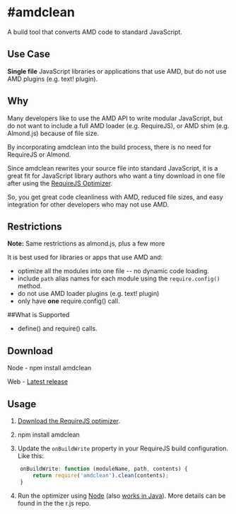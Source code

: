 #amdclean
=========

A build tool that converts AMD code to standard JavaScript.

## Use Case

**Single file** JavaScript libraries or applications that use AMD, but do not use AMD plugins (e.g. text! plugin).

## Why

Many developers like to use the AMD API to write modular JavaScript, but do not want to include a full AMD loader (e.g. RequireJS), or AMD shim (e.g. Almond.js) because of file size.

By incorporating amdclean into the build process, there is no need for RequireJS or Almond.

Since amdclean rewrites your source file into standard JavaScript, it is a great
fit for JavaScript library authors who want a tiny download in one file after using the
[RequireJS Optimizer](http://requirejs.org/docs/optimization.html).

So, you get great code cleanliness with AMD, reduced file sizes, and easy integration for other developers who may not use AMD.

## Restrictions

**Note:** Same restrictions as almond.js, plus a few more

It is best used for libraries or apps that use AMD and:

* optimize all the modules into one file -- no dynamic code loading.
* include `path` alias names for each module using the `require.config()` method.
* do not use AMD loader plugins (e.g. text! plugin)
* only have **one** require.config() call.

##What is Supported

* define() and require() calls.

## Download

Node - npm install amdclean

Web - [Latest release](https://github.com/gfranko/amdclean/src/amdclean.js)


## Usage

1.  [Download the RequireJS optimizer](http://requirejs.org/docs/download.html#rjs).

2.  npm install amdclean

3.  Update the `onBuildWrite` property in your RequireJS build configuration.  Like this:

```javascript
    onBuildWrite: function (moduleName, path, contents) {
        return require('amdclean').clean(contents);
    }
```

4.  Run the optimizer using [Node](http://nodejs.org) (also [works in Java](https://github.com/jrburke/r.js/blob/master/README.md)).  More details can be found in the the r.js repo.
